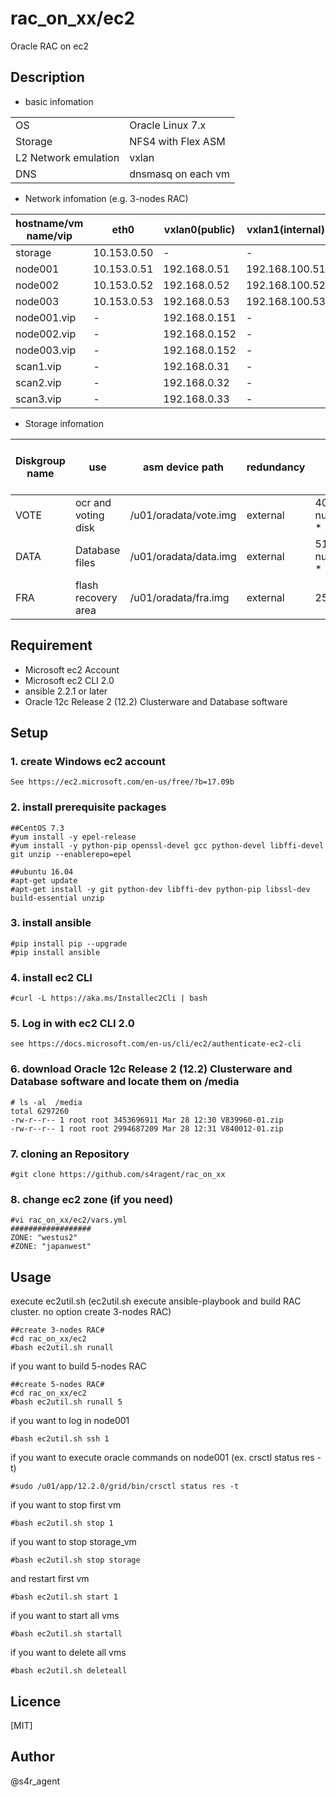 rac_on_xx/ec2
====

 Oracle RAC on ec2

## Description
- basic infomation

|||
|-----|-----|
|OS|Oracle Linux 7.x|
|Storage|NFS4 with Flex ASM|
|L2 Network emulation|vxlan|
|DNS|dnsmasq on each vm|

- Network infomation (e.g. 3-nodes RAC)

|hostname/vm name/vip|eth0|vxlan0(public)|vxlan1(internal)|vxlan2(asm)|
|--------|--------|-------|-------|-------|
|storage|10.153.0.50|-|-|-|
|node001|10.153.0.51|192.168.0.51|192.168.100.51|192.168.200.51|
|node002|10.153.0.52|192.168.0.52|192.168.100.52|192.168.200.52|
|node003|10.153.0.53|192.168.0.53|192.168.100.53|192.168.200.53|
|node001.vip|-|192.168.0.151|-|-|
|node002.vip|-|192.168.0.152|-|-|
|node003.vip|-|192.168.0.152|-|-|
|scan1.vip|-|192.168.0.31|-|-|
|scan2.vip|-|192.168.0.32|-|-|
|scan3.vip|-|192.168.0.33|-|-|


- Storage infomation 

|Diskgroup name|use|asm device path|redundancy|size(MB)|size(MB)(e.g. 3-nodes RAC)|
|--------|--------|-------|-------|-------|-------|
|VOTE|ocr and voting disk|/u01/oradata/vote.img|external| 40960 + ( num_of_nodes * 2048 )|47104|
|DATA|Database files|/u01/oradata/data.img|external| 5120 + ( num_of_nodes * 1024 ) |8192|
|FRA|flash recovery area|/u01/oradata/fra.img|external|25600|25600|


## Requirement
- Microsoft ec2 Account
- Microsoft ec2 CLI 2.0
- ansible 2.2.1 or later
- Oracle 12c Release 2 (12.2) Clusterware and Database software 



## Setup
### 1. create Windows ec2 account
    See https://ec2.microsoft.com/en-us/free/?b=17.09b
### 2. install prerequisite packages
    ##CentOS 7.3
    #yum install -y epel-release
    #yum install -y python-pip openssl-devel gcc python-devel libffi-devel git unzip --enablerepo=epel
    
    ##ubuntu 16.04
    #apt-get update
    #apt-get install -y git python-dev libffi-dev python-pip libssl-dev build-essential unzip


### 3. install ansible
    #pip install pip --upgrade
    #pip install ansible    
### 4. install ec2 CLI
    #curl -L https://aka.ms/Installec2Cli | bash
### 5. Log in with ec2 CLI 2.0
    see https://docs.microsoft.com/en-us/cli/ec2/authenticate-ec2-cli
### 6. download Oracle 12c Release 2 (12.2) Clusterware and Database software and locate them on /media
    # ls -al  /media
    total 6297260
    -rw-r--r-- 1 root root 3453696911 Mar 28 12:30 V839960-01.zip
    -rw-r--r-- 1 root root 2994687209 Mar 28 12:31 V840012-01.zip
### 7. cloning an Repository
    #git clone https://github.com/s4ragent/rac_on_xx
### 8. change ec2 zone (if you need)
    #vi rac_on_xx/ec2/vars.yml
    ##################
    ZONE: "westus2"
    #ZONE: "japanwest"
## Usage
execute ec2util.sh   (ec2util.sh execute ansible-playbook and build RAC cluster. no option create 3-nodes RAC)

    ##create 3-nodes RAC#
    #cd rac_on_xx/ec2
    #bash ec2util.sh runall

if you want to build 5-nodes RAC

    ##create 5-nodes RAC#
    #cd rac_on_xx/ec2
    #bash ec2util.sh runall 5

if you want to log in node001

    #bash ec2util.sh ssh 1

if you want to execute oracle commands on node001 (ex. crsctl status res -t)

    #sudo /u01/app/12.2.0/grid/bin/crsctl status res -t

if you want to stop first vm

    #bash ec2util.sh stop 1

if you want to stop storage_vm

    #bash ec2util.sh stop storage

and restart first vm

    #bash ec2util.sh start 1
    
if you want to start all vms

    #bash ec2util.sh startall

if you want to delete all vms

    #bash ec2util.sh deleteall

## Licence
[MIT]

## Author
@s4r_agent
